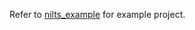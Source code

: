Refer to [nilts_example](https://github.com/dassssshers/nilts/tree/main/examples/nilts_example) for example project.
